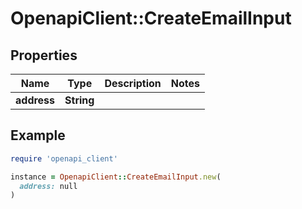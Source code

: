 # OpenapiClient::CreateEmailInput

## Properties

| Name | Type | Description | Notes |
| ---- | ---- | ----------- | ----- |
| **address** | **String** |  |  |

## Example

```ruby
require 'openapi_client'

instance = OpenapiClient::CreateEmailInput.new(
  address: null
)
```

